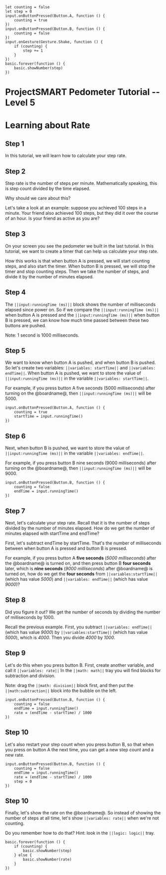 ```template
let counting = false
let step = 0
input.onButtonPressed(Button.A, function () {
    counting = true
})
input.onButtonPressed(Button.B, function () {
    counting = false
})
input.onGesture(Gesture.Shake, function () {
    if (counting) {
        step += 1
    }
})
basic.forever(function () {
    basic.showNumber(step)
})
```

# ProjectSMART Pedometer Tutorial -- Level 5
# Learning about Rate

## Step 1

In this tutorial, we will learn how to calculate your step rate.

## Step 2

Step rate is the number of steps per minute. Mathematically speaking, this is step count divided by the time elapsed.

Why should we care about this?

Let's take a look at an example: suppose you achieved 100 steps in a minute.
Your friend also achieved 100 steps, but they did it over the course of an hour.
Is your friend as active as you are?

## Step 3

On your screen you see the pedometer we built in the last tutorial.
In this tutorial, we want to create a timer that can help us calculate your step rate.

How this works is that when button A is pressed, we will start counting steps, and also start the timer.
When button B is pressed, we will stop the timer and stop counting steps.
Then we take the number of steps, and divide it by the number of minutes elapsed.

## Step 4

The ``||input:runningTime (ms)||`` block shows the number of milliseconds elapsed since power on.
So if we compare the ``||input:runningTime (ms)||`` when button A is pressed and the ``||input:runningTime (ms)||`` when button B is pressed,
we can know how much time passed between these two buttons are pushed.

Note: 1 second is 1000 milliseconds.

## Step 5

We want to know when button A is pushed, and when button B is pushed.
So let's create two variables: ``||variables: startTime||`` and ``||variables: endTime||``.
When button A is pushed, we want to store the value of ``||input:runningTime (ms)||`` in the variable
``||variables: startTime||``.

For example, if you press button A five seconds (5000 milliseconds) after turning on the @boardname@,
then ``||input:runningTime (ms)||`` will be 5000.

```blocks
input.onButtonPressed(Button.A, function () {
    counting = true
    startTime = input.runningTime()
})
```

## Step 6

Next, when button B is pushed, we want to store the value of ``||input:runningTime (ms)||`` in the variable
``||variables: endTime||``.

For example, if you press button B nine seconds (9000 milliseconds) after turning on the @boardname@,
then ``||input:runningTime (ms)||`` will be 9000.

```blocks
input.onButtonPressed(Button.B, function () {
    counting = false
    endTime = input.runningTime()
})
```

## Step 7

Next, let's calculate your step rate.
Recall that it is the number of steps divided by the number of minutes elapsed.
How do we get the number of minutes elapsed with startTime and endTime?

First, let's subtract endTime by startTime. That's the number of milliseconds between when button A is pressed and button B is pressed.

For example, if you press button A **five seconds** (*5000 milliseconds*) after the @boardname@ is turned on,
and then press button B **four seconds** later, which is **nine seconds** (*9000 milliseconds*) after @boardname@ is turned on,
how do we get the **four seconds** from ``||variables:startTime||`` (which has value *5000*) and ``||variables: endTime||`` (which has value *9000*)?

## Step 8

Did you figure it out?
We get the number of seconds by dividing the number of milliseconds by 1000.

Recall the previous example.
First, you subtract ``||variables: endTime||`` (which has value *9000*) by ``||variables:startTime||`` (which has value *5000*), which is *4000*.
Then you divide *4000* by *1000*.

## Step 9

Let's do this when you press button B.
First, create another variable, and call it ``||variables: rate||``
In the ``||math: math||`` tray you will find blocks for subtraction and division.

Note: drag the ``||math: division||`` block first, and then put the ``||math:subtraction||`` block into the bubble on the left.

```blocks
input.onButtonPressed(Button.B, function () {
    counting = false
    endTime = input.runningTime()
    rate = (endTime - startTime) / 1000
})
```

## Step 10

Let's also restart your step count when you press button B,
so that when you press on button A the next time, you can get a new step count and a new rate.

```blocks
input.onButtonPressed(Button.B, function () {
    counting = false
    endTime = input.runningTime()
    rate = (endTime - startTime) / 1000
    step = 0
})
```

## Step 10

Finally, let's show the rate on the @boardname@.
So instead of showing the number of steps at all time, let's show ``||variables: rate||`` when we're not counting.

Do you remember how to do that?
Hint: look in the ``||logic: logic||`` tray.

```block
basic.forever(function () {
    if (counting) {
        basic.showNumber(step)
    } else {
        basic.showNumber(rate)
    }
})
```
